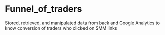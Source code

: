 # Funnel_of_traders
Stored, retrieved, and manipulated data from back and Google Analytics to know conversion of traders who clicked on SMM links 
